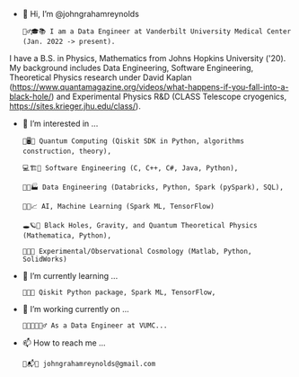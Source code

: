 - 👋 Hi, I’m @johngrahamreynolds

      👱‍♂️🎓📚 I am a Data Engineer at Vanderbilt University Medical Center (Jan. 2022 -> present).

I have a B.S. in Physics, Mathematics from Johns Hopkins University ('20). My background includes Data Engineering, Software Engineering, Theoretical Physics research under David Kaplan (https://www.quantamagazine.org/videos/what-happens-if-you-fall-into-a-black-hole/) and Experimental Physics R&D (CLASS Telescope cryogenics, https://sites.krieger.jhu.edu/class/).  
      
- 👀 I’m interested in ...  

      🔬🖥🤏 Quantum Computing (Qiskit SDK in Python, algorithms construction, theory), 
      
      💻🏗🎢 Software Engineering (C, C++, C#, Java, Python), 
      
      🐍🧮🏭 Data Engineering (Databricks, Python, Spark (pySpark), SQL),
      
      🧠🤖📈 AI, Machine Learning (Spark ML, TensorFlow)
      
      🕳🪐🔮 Black Holes, Gravity, and Quantum Theoretical Physics (Mathematica, Python), 
      
      📡🌌🔭 Experimental/Observational Cosmology (Matlab, Python, SolidWorks)
      
- 🌱 I’m currently learning ...
     
      👾🚀🔀 Qiskit Python package, Spark ML, TensorFlow, 
     
- 🏧 I’m working currently on ...

      👨‍💻👨‍🔬👷‍♂️ As a Data Engineer at VUMC... 

- 📫 How to reach me ...
      
      📩📬📧 johngrahamreynolds@gmail.com


